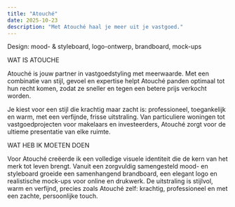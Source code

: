 ```yaml
---
title: "Atouché"
date: 2025-10-23
description: "Met Atouché haal je meer uit je vastgoed."
---
```

Design: mood- & styleboard, logo-ontwerp, brandboard,  mock-ups

WAT IS ATOUCHE

Atouché is jouw partner in vastgoedstyling met meerwaarde. Met een combinatie van stijl, gevoel en expertise helpt Atouché panden optimaal tot hun recht komen, zodat ze sneller en tegen een betere prijs verkocht worden.

Je kiest voor een stijl die krachtig maar zacht is: professioneel, toegankelijk en warm, met een verfijnde, frisse uitstraling. Van particuliere woningen tot vastgoedprojecten voor makelaars en investeerders, Atouché zorgt voor de ultieme presentatie van elke ruimte.


WAT HEB IK MOETEN DOEN

Voor Atouché creëerde ik een volledige visuele identiteit die de kern van het merk tot leven brengt. Vanuit een zorgvuldig samengesteld mood- en styleboard groeide een samenhangend brandboard, een elegant logo en realistische mock-ups voor online en drukwerk. De uitstraling is stijlvol, warm en verfijnd, precies zoals Atouché zelf: krachtig, professioneel en met een zachte, persoonlijke touch.